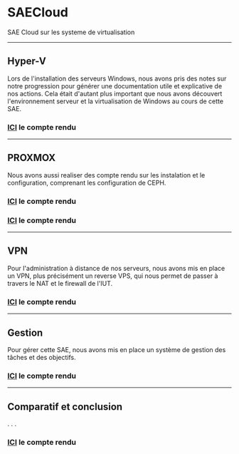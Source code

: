 # SAECloud

SAE Cloud sur les systeme de virtualisation

------------

## Hyper-V

Lors de l'installation des serveurs Windows, nous avons pris des notes sur notre progression pour générer une documentation utile et explicative de nos actions. Cela était d'autant plus important que nous avons découvert l'environnement serveur et la virtualisation de Windows au cours de cette SAE.

### [ICI](./CR-Hyper-V/readme.md) le compte rendu

------------

## PROXMOX

Nous avons aussi realiser des compte rendu sur les instalation et le configuration, comprenant les configuration de CEPH.

### [ICI](./proxmox/readme.md) le compte rendu

### [ICI](./proxmox) le compte rendu

------------

## VPN

Pour l'administration à distance de nos serveurs, nous avons mis en place un VPN, plus précisément un reverse VPS, qui nous permet de passer à travers le NAT et le firewall de l'IUT.

### [ICI](./VPN/readme.md) le compte rendu

------------

## Gestion

Pour gérer cette SAE, nous avons mis en place un système de gestion des tâches et des objectifs.

### [ICI](./GestionDeProjet/readme.md) le compte rendu

------------

## Comparatif et conclusion

. . .

### [ICI](./Comparatif/readme.md) le compte rendu
